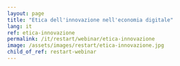 ```yaml
---
layout: page
title: "Etica dell'innovazione nell'economia digitale"
lang: it
ref: etica-innovazione
permalink: /it/restart/webinar/etica-innovazione
image: /assets/images/restart/etica-innovazione.jpg
child_of_ref: restart-webinar
---
```

